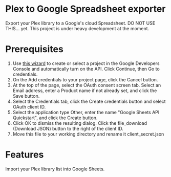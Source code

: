 Plex to Google Spreadsheet exporter
===

Export your Plex library to a Google's cloud Spreadsheet. DO NOT USE THIS... yet. This project is under heavy development at the moment.

# Prerequisites

1. Use [this wizard](https://console.developers.google.com/flows/enableapi?apiid=sheets.googleapis.com&pli=1) to create or select a project in the Google Developers Console and automatically turn on the API. Click Continue, then Go to credentials.
1. On the Add credentials to your project page, click the Cancel button.
1. At the top of the page, select the OAuth consent screen tab. Select an Email address, enter a Product name if not already set, and click the Save button.
1. Select the Credentials tab, click the Create credentials button and select OAuth client ID.
1. Select the application type Other, enter the name "Google Sheets API Quickstart", and click the Create button.
1. Click OK to dismiss the resulting dialog.
Click the file_download (Download JSON) button to the right of the client ID.
1. Move this file to your working directory and rename it client_secret.json

# Features

Import your Plex library list into Google Sheets.
